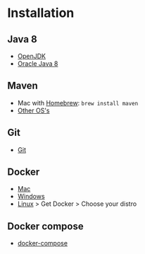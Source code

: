# Installation

## Java 8

* [OpenJDK](http://openjdk.java.net/)
* [Oracle Java 8](https://docs.oracle.com/javase/8/docs/technotes/guides/install/install_overview.html)

## Maven

* Mac with [Homebrew](https://brew.sh/): `brew install maven`
* [Other OS's](https://maven.apache.org/install.html)

## Git

* [Git](https://git-scm.com/)

## Docker

* [Mac](https://www.docker.com/docker-mac)
* [Windows](https://www.docker.com/docker-windows)
* [Linux](https://www.docker.com/) > Get Docker > Choose your distro

## Docker compose

* [docker-compose](https://docs.docker.com/compose/install/)
